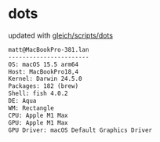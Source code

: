 # dots

updated with [gleich/scripts/dots](https://github.com/gleich/scripts/tree/main/dots)

```txt
matt@MacBookPro-381.lan 
----------------------- 
OS: macOS 15.5 arm64 
Host: MacBookPro18,4 
Kernel: Darwin 24.5.0 
Packages: 182 (brew) 
Shell: fish 4.0.2 
DE: Aqua 
WM: Rectangle 
CPU: Apple M1 Max 
GPU: Apple M1 Max 
GPU Driver: macOS Default Graphics Driver
```